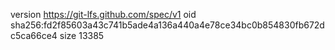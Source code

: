 version https://git-lfs.github.com/spec/v1
oid sha256:fd2f85603a43c741b5ade4a136a440a4e78ce34bc0b854830fb672dc5ca66ce4
size 13385
